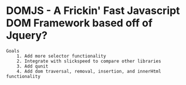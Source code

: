 # DOMJS - A Frickin' Fast Javascript DOM Framework based off of Jquery?
    Goals
        1. Add more selector functionality
        2. Integrate with slickspeed to compare other libraries
        3. Add qunit
        4. Add dom traversal, removal, insertion, and innerHtml functionality
        
